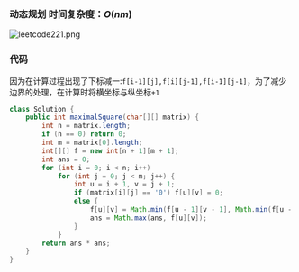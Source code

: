 ### 动态规划 时间复杂度：$O(nm)$

![leetcode221.png](https://cdn.acwing.com/media/article/image/2020/05/08/13021_4f46573090-leetcode221.png)  

### 代码

因为在计算过程出现了下标减一:`f[i-1][j],f[i][j-1],f[i-1][j-1]`，为了减少边界的处理，在计算时将横坐标与纵坐标`+1`

```java
class Solution {
    public int maximalSquare(char[][] matrix) {
        int n = matrix.length;
        if (n == 0) return 0;
        int m = matrix[0].length;
        int[][] f = new int[n + 1][m + 1];
        int ans = 0;
        for (int i = 0; i < n; i++)
            for (int j = 0; j < m; j++) {
                int u = i + 1, v = j + 1;
                if (matrix[i][j] == '0') f[u][v] = 0;
                else {
                    f[u][v] = Math.min(f[u - 1][v - 1], Math.min(f[u - 1][v], f[u][v - 1])) + 1;
                    ans = Math.max(ans, f[u][v]);
                }
            }
        return ans * ans;
    }
}
```